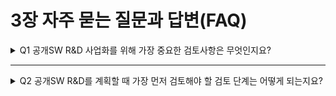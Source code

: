 
# 3장 자주 묻는 질문과 답변(FAQ)


<details>
  <summary>Q1 공개SW R&D 사업화를 위해 가장 중요한 검토사항은 무엇인지요?</summary>
        <br>
        공개SW R&D 사업화를 위해서는 가장 먼저 사업화를 위한 시장분석을 통한 추진전략 수립과 사업모델을 구체화하는 것이 중요합니다. 예를 들어 특정 상용SW 벤더가 시장을 독점하고 있는 상황이라면 동일한 기능을 제공하는 상용SW를 개발하여 경쟁하기에는 진입장벽이 높을 수 있습니다. 이런 경우 공개SW R&D를 통해 경쟁하는 상용SW 대체를 위한 공개SW 신제품 개발전략을 검토할 수 있고 사업모델도 고가의 상용 라이선스 정책 대신 년간 구독모델을 통해 가격경쟁력을 가져갈 수 있습니다.
        <br>
</details>

<hr>

<details>
  <summary>Q2 공개SW R&D를 계획할 때 가장 먼저 검토해야 할 검토 단계는 어떻게 되는지요?</summary>
        <br>
        공개SW R&D를 계획함에 있어서는 공개SW R&D를 통한 사업화가 목적인지 공개SW로서의 부가기대효과를 위한 비영리 목적인지를 명확히 하여야 합니다. 공개SW R&D의 목적에 따라 라이선스 정책 및 공개SW 사용정책 등에 대한 검토사항이 달라지기 때문입니다.
        <br>
</details>


